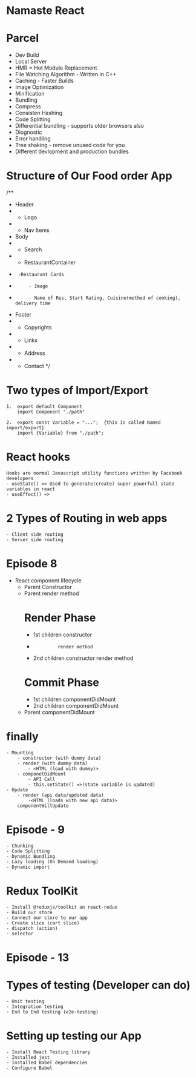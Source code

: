 # Namaste React

# Parcel

- Dev Build
- Local Server
- HMR = Hot Module Replacement
- File Watching Algorithm - Written in C++
- Caching - Faster Builds
- Image Optimization
- Minification
- Bundling
- Compress
- Consisten Hashing
- Code Splitting
- Differential bundling - supports older browsers also
- Diognostic
- Error handling
- Tree shaking - remove unused code for you
- Different devlopment and production bundles

# Structure of Our Food order App
/**
 * Header
 *  - Logo
 *  - Nav Items
 * Body
 *  - Search
 *  - RestaurantContainer
 *      -Restaurant Cards
 *          - Image
 *          - Name of Res, Start Rating, Cuisine(method of cooking), delivery time
 * Footer
 *  - Copyrights
 *  - Links
 *  - Address
 *  - Contact
 */

 # Two types of Import/Export
    1.  export default Component
        import Component "./path"

    2.  export const Variable = "...";  {this is called Named import/export}
        import {Variable} from "./path";

# React hooks
    Hooks are normal Javascript utility functions written by Facebook developers
    - useState() => Used to generate(create) super powerfull state variables in react
    - useEffect() => 

# 2 Types of Routing in web apps
    - Client side routing
    - Server side routing

# Episode 8

- React component lifecycle
    - Parent Constructor
    - Parent render method
        # Render Phase
        - 1st children constructor
        -              render method
        - 2nd children constructor
                       render method
        # Commit Phase
        - 1st children componentDidMount
        - 2nd children componentDidMount
    - Parent componentDidMount 

# finally 
    - Mounting
        - constructor (with dummy data)
        - render (with dummy data)
            - <HTML (load with dummy)>
        - componetDidMount
            - API Call
            - this.setState() =>(state variable is updated)
    - Update
        - render (api data/updated data)
            -<HTML (loads with new api data)>
        componentWillUpdate

# Episode - 9
    - Chunking
    - Code Splitting
    - Dynamic Bundling
    - Lazy loading (On Demand loading)
    - Dynamic import

# Redux ToolKit

    - Install @reduxjs/toolkit an react-redux
    - Build our store
    - Connect our store to our app
    - Create slice (cart slice)
    - dispatch (action)
    - selector

# Episode - 13

# Types of testing (Developer can do)
    - Unit testing
    - Integration testing
    - End to End testing (e2e-testing)

# Setting up testing our App
    - Install React Testing library
    - Installed jest
    - Installed Babel dependencies
    - Configure Babel    